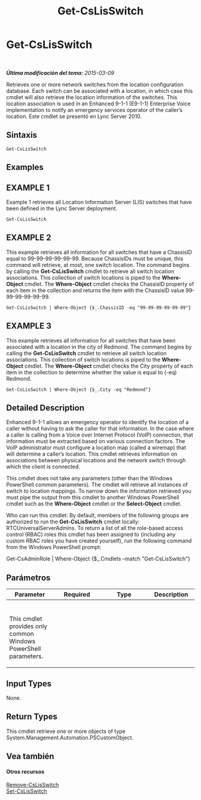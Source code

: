 ﻿---
title: Get-CsLisSwitch
TOCTitle: Get-CsLisSwitch
ms:assetid: 2b09e8f1-4930-4ac2-8f6f-48c08cd890c5
ms:mtpsurl: https://technet.microsoft.com/es-es/library/Gg425769(v=OCS.15)
ms:contentKeyID: 48274772
ms.date: 01/07/2017
mtps_version: v=OCS.15
ms.translationtype: HT
---

# Get-CsLisSwitch

 

_**Última modificación del tema:** 2015-03-09_

Retrieves one or more network switches from the location configuration database. Each switch can be associated with a location, in which case this cmdlet will also retrieve the location information of the switches. This location association is used in an Enhanced 9-1-1 (E9-1-1) Enterprise Voice implementation to notify an emergency services operator of the caller’s location. Este cmdlet se presentó en Lync Server 2010.

## Sintaxis

    Get-CsLisSwitch

## Examples

## EXAMPLE 1

Example 1 retrieves all Location Information Server (LIS) switches that have been defined in the Lync Server deployment.

    Get-CsLisSwitch

## EXAMPLE 2

This example retrieves all information for all switches that have a ChassisID equal to 99-99-99-99-99-99. Because ChassisIDs must be unique, this command will retrieve, at most, one switch location. The command begins by calling the **Get-CsLisSwitch** cmdlet to retrieve all switch location associations. This collection of switch locations is piped to the **Where-Object** cmdlet. The **Where-Object** cmdlet checks the ChassisID property of each item in the collection and returns the item with the ChassisID value 99-99-99-99-99-99.

    Get-CsLisSwitch | Where-Object {$_.ChassisID -eq "99-99-99-99-99-99"}

## EXAMPLE 3

This example retrieves all information for all switches that have been associated with a location in the city of Redmond. The command begins by calling the **Get-CsLisSwitch** cmdlet to retrieve all switch location associations. This collection of switch locations is piped to the **Where-Object** cmdlet. The **Where-Object** cmdlet checks the City property of each item in the collection to determine whether the value is equal to (-eq) Redmond.

    Get-CsLisSwitch | Where-Object {$_.City -eq "Redmond"}

## Detailed Description

Enhanced 9-1-1 allows an emergency operator to identify the location of a caller without having to ask the caller for that information. In the case where a caller is calling from a Voice over Internet Protocol (VoIP) connection, that information must be extracted based on various connection factors. The VoIP administrator must configure a location map (called a wiremap) that will determine a caller’s location. This cmdlet retrieves information on associations between physical locations and the network switch through which the client is connected.

This cmdlet does not take any parameters (other than the Windows PowerShell common parameters). The cmdlet will retrieve all instances of switch to location mappings. To narrow down the information retrieved you must pipe the output from this cmdlet to another Windows PowerShell cmdlet such as the **Where-Object** cmdlet or the **Select-Object** cmdlet.

Who can run this cmdlet: By default, members of the following groups are authorized to run the **Get-CsLisSwitch** cmdlet locally: RTCUniversalServerAdmins. To return a list of all the role-based access control (RBAC) roles this cmdlet has been assigned to (including any custom RBAC roles you have created yourself), run the following command from the Windows PowerShell prompt:

Get-CsAdminRole | Where-Object {$\_.Cmdlets –match "Get-CsLisSwitch"}

## Parámetros


<table>
<colgroup>
<col style="width: 25%" />
<col style="width: 25%" />
<col style="width: 25%" />
<col style="width: 25%" />
</colgroup>
<thead>
<tr class="header">
<th>Parameter</th>
<th>Required</th>
<th>Type</th>
<th>Description</th>
</tr>
</thead>
<tbody>
<tr class="odd">
<td><p></p></td>
<td><p></p></td>
<td><p></p></td>
<td><p></p></td>
</tr>
<tr class="even">
<td><p>This cmdlet provides only common Windows PowerShell parameters.</p></td>
<td><p></p></td>
<td><p></p></td>
<td> </td>
</tr>
</tbody>
</table>


## Input Types

None.

## Return Types

This cmdlet retrieve one or more objects of type System.Management.Automation.PSCustomObject.

## Vea también

#### Otros recursos

[Remove-CsLisSwitch](remove-cslisswitch.md)  
[Set-CsLisSwitch](set-cslisswitch.md)

